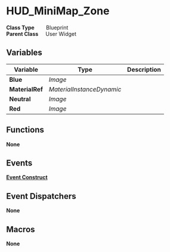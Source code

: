 # HUD_MiniMap_Zone


**Class Type**&nbsp; &nbsp; &nbsp; &nbsp; Blueprint  
**Parent Class** &nbsp; &nbsp; User Widget  

## Variables
|Variable       |Type                       |Description    |
|---------------|---------------------------|---------------|
|**Blue**       |*Image*                    ||
|**MaterialRef**|*MaterialInstanceDynamic*  ||
|**Neutral**    |*Image*                    ||
|**Red**        |*Image*                    ||

## Functions
**None** 

## Events
[**Event Construct**](../../Events/Construct_MiniMap_Zone.md)  

## Event Dispatchers
**None**

## Macros
**None**